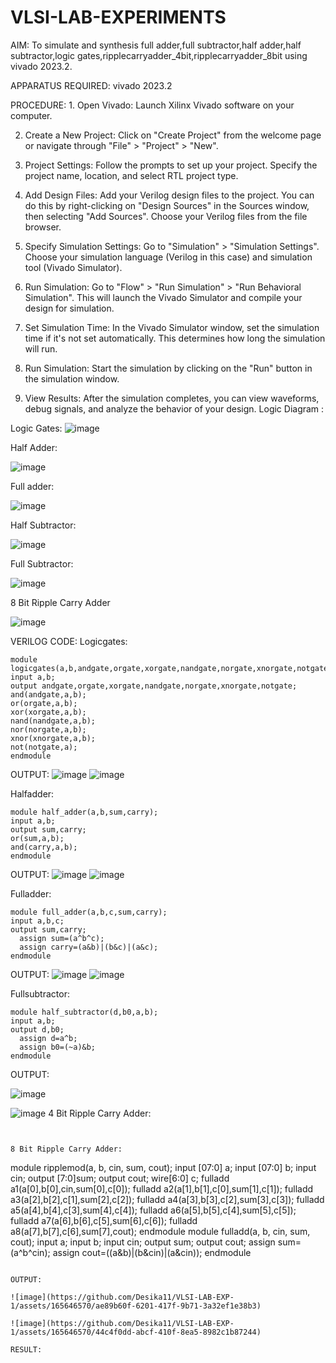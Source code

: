# VLSI-LAB-EXPERIMENTS
AIM: To simulate and synthesis full adder,full subtractor,half adder,half subtractor,logic gates,ripplecarryadder_4bit,ripplecarryadder_8bit using vivado 2023.2.

APPARATUS REQUIRED: vivado 2023.2

PROCEDURE: 1. Open Vivado: Launch Xilinx Vivado software on your computer.

2. Create a New Project: Click on "Create Project" from the welcome page or navigate through "File" > "Project" > "New".

3. Project Settings: Follow the prompts to set up your project. Specify the project name, location, and select RTL project type.

4. Add Design Files: Add your Verilog design files to the project. You can do this by right-clicking on "Design Sources" in the Sources window, then selecting "Add Sources". Choose your Verilog files from the file browser.

5. Specify Simulation Settings: Go to "Simulation" > "Simulation Settings". Choose your simulation language (Verilog in this case) and simulation tool (Vivado Simulator).

6. Run Simulation: Go to "Flow" > "Run Simulation" > "Run Behavioral Simulation". This will launch the Vivado Simulator and compile your design for simulation.

7. Set Simulation Time: In the Vivado Simulator window, set the simulation time if it's not set automatically. This determines how long the simulation will run.

8. Run Simulation: Start the simulation by clicking on the "Run" button in the simulation window.

9. View Results: After the simulation completes, you can view waveforms, debug signals, and analyze the behavior of your design.
Logic Diagram :

Logic Gates:
![image](https://github.com/navaneethans/VLSI-LAB-EXPERIMENTS/assets/6987778/ee17970c-3ac9-4603-881b-88e2825f41a4)


Half Adder:

![image](https://github.com/navaneethans/VLSI-LAB-EXPERIMENTS/assets/6987778/0e1ecb96-0c25-4556-832b-aeeedfdfe7b9)


Full adder:

![image](https://github.com/navaneethans/VLSI-LAB-EXPERIMENTS/assets/6987778/9bb3964c-438f-469d-a3de-c1cca6f323fb)


Half Subtractor:

![image](https://github.com/navaneethans/VLSI-LAB-EXPERIMENTS/assets/6987778/731470b7-eb4e-49f8-8bb7-2994052a7184)



Full Subtractor:

![image](https://github.com/navaneethans/VLSI-LAB-EXPERIMENTS/assets/6987778/d66f874b-c1f2-44b3-a035-7149b56430c1)



8 Bit Ripple Carry Adder

![image](https://github.com/navaneethans/VLSI-LAB-EXPERIMENTS/assets/6987778/7385a408-40a5-4203-8050-b72818622d79)



VERILOG CODE:
Logicgates:
~~~
module logicgates(a,b,andgate,orgate,xorgate,nandgate,norgate,xnorgate,notgate);
input a,b;
output andgate,orgate,xorgate,nandgate,norgate,xnorgate,notgate;
and(andgate,a,b);
or(orgate,a,b);
xor(xorgate,a,b);
nand(nandgate,a,b);  
nor(norgate,a,b);
xnor(xnorgate,a,b);
not(notgate,a);
endmodule
~~~
OUTPUT:
![image](https://github.com/Desika11/VLSI-LAB-EXP-1/assets/165646570/2dc28223-f3a3-4a64-b3a1-d27c8b2a89ca)
![image](https://github.com/Desika11/VLSI-LAB-EXP-1/assets/165646570/e90ca13d-492b-411c-8004-8a679f1118d8)

Halfadder:
~~~
module half_adder(a,b,sum,carry);
input a,b;
output sum,carry;
or(sum,a,b);
and(carry,a,b);
endmodule
~~~
OUTPUT:
![image](https://github.com/Desika11/VLSI-LAB-EXP-1/assets/165646570/3e71c806-6478-4aeb-955c-5d620405b28f)
![image](https://github.com/Desika11/VLSI-LAB-EXP-1/assets/165646570/e24f1589-f8c1-47f5-baaa-2b8d82673383)


Fulladder:
~~~
module full_adder(a,b,c,sum,carry);
input a,b,c;
output sum,carry;
  assign sum=(a^b^c);
  assign carry=(a&b)|(b&c)|(a&c);
endmodule
~~~
OUTPUT:
![image](https://github.com/Desika11/VLSI-LAB-EXP-1/assets/165646570/5a88418d-03bd-488c-a923-36dc99f8dc42)
![image](https://github.com/Desika11/VLSI-LAB-EXP-1/assets/165646570/26a137dd-55a1-41cb-8a1b-d997fac45ffd)


Fullsubtractor:
~~~
module half_subtractor(d,b0,a,b);
input a,b;
output d,b0;
  assign d=a^b;
  assign b0=(~a)&b;
endmodule
~~~

OUTPUT:

![image](https://github.com/Desika11/VLSI-LAB-EXP-1/assets/165646570/c03c41c4-91df-4e9b-83ec-fe03b6f6ee8f)

![image](https://github.com/Desika11/VLSI-LAB-EXP-1/assets/165646570/518b4bb1-4bef-4d91-83f6-d4d477f98446)
4 Bit Ripple Carry Adder:
~~~


8 Bit Ripple Carry Adder:
~~~
module ripplemod(a, b, cin, sum, cout);
input [07:0] a;
input [07:0] b;
input cin;
output [7:0]sum;
output cout;
wire[6:0] c;
fulladd a1(a[0],b[0],cin,sum[0],c[0]);
fulladd a2(a[1],b[1],c[0],sum[1],c[1]);
fulladd a3(a[2],b[2],c[1],sum[2],c[2]);
fulladd a4(a[3],b[3],c[2],sum[3],c[3]);
fulladd a5(a[4],b[4],c[3],sum[4],c[4]);
fulladd a6(a[5],b[5],c[4],sum[5],c[5]);
fulladd a7(a[6],b[6],c[5],sum[6],c[6]);
fulladd a8(a[7],b[7],c[6],sum[7],cout);
endmodule
module fulladd(a, b, cin, sum, cout);
input a;
input b;
input cin;
output sum;
output cout;
assign sum=(a^b^cin);
assign cout=((a&b)|(b&cin)|(a&cin));
endmodule
~~~

OUTPUT:

![image](https://github.com/Desika11/VLSI-LAB-EXP-1/assets/165646570/ae89b60f-6201-417f-9b71-3a32ef1e38b3)

![image](https://github.com/Desika11/VLSI-LAB-EXP-1/assets/165646570/44c4f0dd-abcf-410f-8ea5-8982c1b87244)

RESULT:

